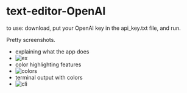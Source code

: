 # text-editor-OpenAI
to use: download, put your OpenAI key in the api_key.txt file, and run.

Pretty screenshots.
- explaining what the app does
- ![ex](https://user-images.githubusercontent.com/112716905/212252906-05372578-40ee-4801-9f2b-becdb5e56d6d.png)
- color highlighting features
- ![colors](https://user-images.githubusercontent.com/112716905/212252914-7958c25b-e1c7-4144-9797-5b210ee1051d.png)
- terminal output with colors
- ![cli](https://user-images.githubusercontent.com/112716905/212252919-8146bff6-820e-4e84-a115-177472bacc09.png)
